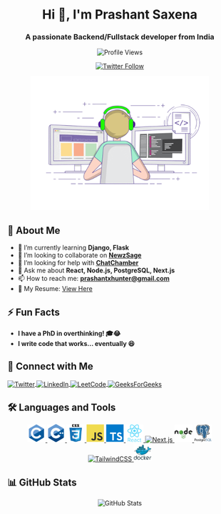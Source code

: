 <h1 align="center">Hi 👋, I'm Prashant Saxena</h1>
<h3 align="center">A passionate Backend/Fullstack developer from India</h3>

<p align="center">
  <img src="https://komarev.com/ghpvc/?username=prashantsaxe&label=Profile%20views&color=0e75b6&style=flat" alt="Profile Views" />
</p>

<p align="center">
  <a href="https://twitter.com/prashan96693831" target="_blank">
    <img src="https://img.shields.io/twitter/follow/prashan96693831?logo=twitter&style=for-the-badge" alt="Twitter Follow" />
  </a>
</p>

<p align="center">
  <img src="https://raw.githubusercontent.com/sivakumarvunnam/sivakumarvunnam/main/images/coder.gif" width="400" />
</p>

## 🚀 About Me  

- 🌱 I’m currently learning **Django, Flask**  
- 👯 I’m looking to collaborate on **[NewzSage](https://github.com/prashantsaxe/newzSage)**  
- 🤝 I’m looking for help with **[ChatChamber](https://github.com/prashantsaxe/chatChamber)**  
- 💬 Ask me about **React, Node.js, PostgreSQL, Next.js**  
- 📫 How to reach me: **prashantxhunter@gmail.com**  
- 📄 My Resume: [View Here](https://drive.google.com/file/d/1R15aRu_TrAenwQ0wh1rGf60Mzi1RgqOD/view?usp=drivesdk)  

## ⚡ Fun Facts  

- **I have a PhD in overthinking! 🎓😂**  
- **I write code that works… eventually 😆**  

## 🔗 Connect with Me  

<p align="left">
  <a href="https://twitter.com/prashan96693831" target="_blank">
    <img align="center" src="https://raw.githubusercontent.com/rahuldkjain/github-profile-readme-generator/master/src/images/icons/Social/twitter.svg" alt="Twitter" height="30" width="40" />
  </a>
  <a href="https://linkedin.com/in/prashant saxena" target="_blank">
    <img align="center" src="https://raw.githubusercontent.com/rahuldkjain/github-profile-readme-generator/master/src/images/icons/Social/linked-in-alt.svg" alt="LinkedIn" height="30" width="40" />
  </a>
  <a href="https://www.leetcode.com/x_arima" target="_blank">
    <img align="center" src="https://raw.githubusercontent.com/rahuldkjain/github-profile-readme-generator/master/src/images/icons/Social/leet-code.svg" alt="LeetCode" height="30" width="40" />
  </a>
  <a href="https://auth.geeksforgeeks.org/user/prashantpl1z" target="_blank">
    <img align="center" src="https://raw.githubusercontent.com/rahuldkjain/github-profile-readme-generator/master/src/images/icons/Social/geeks-for-geeks.svg" alt="GeeksForGeeks" height="30" width="40" />
  </a>
</p>

## 🛠️ Languages and Tools  

<p align="center">
  <a href="https://www.cprogramming.com/" target="_blank">
    <img src="https://raw.githubusercontent.com/devicons/devicon/master/icons/c/c-original.svg" alt="C" width="40" height="40"/>
  </a>
  <a href="https://www.w3schools.com/cpp/" target="_blank">
    <img src="https://raw.githubusercontent.com/devicons/devicon/master/icons/cplusplus/cplusplus-original.svg" alt="C++" width="40" height="40"/>
  </a>
  <a href="https://www.w3schools.com/css/" target="_blank">
    <img src="https://raw.githubusercontent.com/devicons/devicon/master/icons/css3/css3-original-wordmark.svg" alt="CSS3" width="40" height="40"/>
  </a>
  <a href="https://www.javascript.com/" target="_blank">
    <img src="https://raw.githubusercontent.com/devicons/devicon/master/icons/javascript/javascript-original.svg" alt="JavaScript" width="40" height="40"/>
  </a>
  <a href="https://www.typescriptlang.org/" target="_blank">
    <img src="https://raw.githubusercontent.com/devicons/devicon/master/icons/typescript/typescript-original.svg" alt="TypeScript" width="40" height="40"/>
  </a>
  <a href="https://reactjs.org/" target="_blank">
    <img src="https://raw.githubusercontent.com/devicons/devicon/master/icons/react/react-original-wordmark.svg" alt="React" width="40" height="40"/>
  </a>
  <a href="https://nextjs.org/" target="_blank">
    <img src="https://cdn.worldvectorlogo.com/logos/nextjs-2.svg" alt="Next.js" width="40" height="40"/>
  </a>
  <a href="https://nodejs.org/" target="_blank">
    <img src="https://raw.githubusercontent.com/devicons/devicon/master/icons/nodejs/nodejs-original-wordmark.svg" alt="Node.js" width="40" height="40"/>
  </a>
  <a href="https://www.postgresql.org/" target="_blank">
    <img src="https://raw.githubusercontent.com/devicons/devicon/master/icons/postgresql/postgresql-original-wordmark.svg" alt="PostgreSQL" width="40" height="40"/>
  </a>
  <a href="https://tailwindcss.com/" target="_blank">
    <img src="https://www.vectorlogo.zone/logos/tailwindcss/tailwindcss-icon.svg" alt="TailwindCSS" width="40" height="40"/>
  </a>
  <a href="https://www.docker.com/" target="_blank">
    <img src="https://raw.githubusercontent.com/devicons/devicon/master/icons/docker/docker-original-wordmark.svg" alt="Docker" width="40" height="40"/>
  </a>
</p>

## 📊 GitHub Stats  

<p align="center">
  <img src="https://github-readme-stats.vercel.app/api/top-langs?username=prashantsaxe&show_icons=true&locale=en&layout=compact" alt="GitHub Stats" />
</p>
